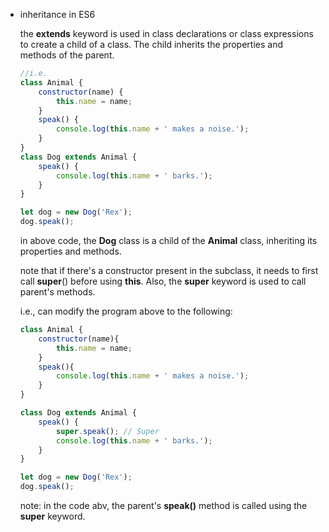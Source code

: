 -   inheritance in ES6
    
    the **extends** keyword is used in class declarations or class expressions to create a child of a class. The child inherits the properties and methods of the parent.
    
    ```jsx
    //i.e.
    class Animal {
    	constructor(name) {
    		this.name = name;
    	}
    	speak() {
    		console.log(this.name + ' makes a noise.');
    	}
    }
    class Dog extends Animal {
    	speak() {
    		console.log(this.name + ' barks.');
    	}
    }
    
    let dog = new Dog('Rex');
    dog.speak();
    ```
    
    in above code, the **Dog** class is a child of the **Animal** class, inheriting its properties and methods.
    
    note that if there's a constructor present in the subclass, it needs to first call **super**() before using **this**. Also, the **super** keyword is used to call parent's methods.
	
	i.e., can modify the program above to the following:
	```jsx
	class Animal {
		constructor(name){
			this.name = name;
		}
		speak(){
			console.log(this.name + ' makes a noise.');
		}
	}
	
	class Dog extends Animal {
		speak() {
			super.speak(); // Super
			console.log(this.name + ' barks.');
		}
	}
	
	let dog = new Dog('Rex');
	dog.speak();
	```
	
	note: in the code abv, the parent's **speak()** method is called using the **super** keyword.